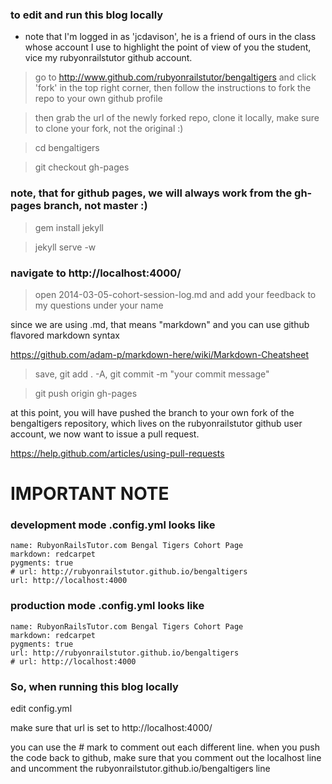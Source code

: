 ### to edit and run this blog locally 

- note that I'm logged in as 'jcdavison', he is a friend of ours in the class whose account I use to highlight the point of view of you the student, vice my rubyonrailstutor github account.

> go to http://www.github.com/rubyonrailstutor/bengaltigers and click 'fork' in the top right corner, then follow the instructions to fork the repo to your own github profile

> then grab the url of the newly forked repo, clone it locally, make sure to clone your fork, not the original :)

> cd bengaltigers 

> git checkout gh-pages

### note, that for github pages, we will always work from the gh-pages branch, not master :)

> gem install jekyll

> jekyll serve -w

### navigate to http://localhost:4000/

> open 2014-03-05-cohort-session-log.md and add your feedback to my questions under your name

since we are using .md, that means "markdown" and you can use github flavored markdown syntax

https://github.com/adam-p/markdown-here/wiki/Markdown-Cheatsheet

> save, git add . -A, git commit -m "your commit message"

> git push origin gh-pages


at this point, you will have pushed the branch to your own fork of the bengaltigers repository, which lives on the rubyonrailstutor github user account, we now want to issue a pull request.

https://help.github.com/articles/using-pull-requests

# IMPORTANT NOTE 

### development mode .config.yml looks like

```
name: RubyonRailsTutor.com Bengal Tigers Cohort Page
markdown: redcarpet
pygments: true
# url: http://rubyonrailstutor.github.io/bengaltigers
url: http://localhost:4000
```

### production mode .config.yml looks like

```
name: RubyonRailsTutor.com Bengal Tigers Cohort Page
markdown: redcarpet
pygments: true
url: http://rubyonrailstutor.github.io/bengaltigers
# url: http://localhost:4000
```

### So, when running this blog locally

edit config.yml 

make sure that url is set to http://localhost:4000/

you can use the # mark to comment out each different line.  when you push the code back to github,
make sure that you comment out the localhost line and uncomment the rubyonrailstutor.github.io/bengaltigers line
